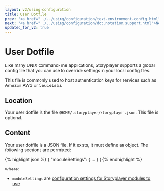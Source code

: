 ```yaml
---
layout: v2/using-configuration
title: User Dotfile
prev: '<a href="../../using/configuration/test-environment-config.html">Prev: Test Environment Configuration</a>'
next: '<a href="../../using/configuration/dot.notation.support.html">Next: dot.notation.support</a>'
updated_for_v2: true
---
```


# User Dotfile

Like many UNIX command-line applications, Storyplayer supports a global config file that you can use to override settings in your local config files.

This file is commonly used to host authentication keys for services such as Amazon AWS or SauceLabs.

## Location

Your user dotfile is the file `$HOME/.storyplayer/storyplayer.json`. This file is optional.

## Content

Your user dotfile is a JSON file. If it exists, it must define an object. The following sections are permitted:

{% highlight json %}
{
    "moduleSettings": { ... }
}
{% endhighlight %}

where:

* `moduleSettings` are [configuration settings for Storyplayer modules to use](module-settings.html)